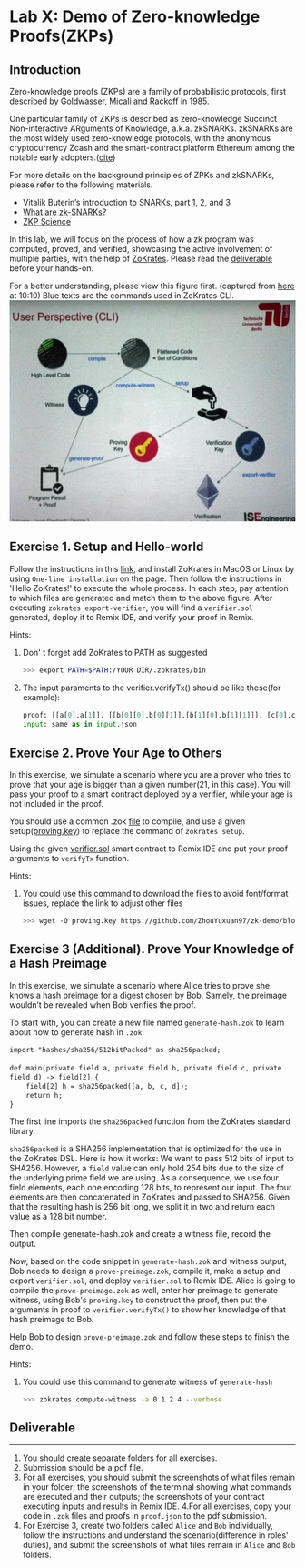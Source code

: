 Lab X: Demo of Zero-knowledge Proofs(ZKPs) 
===

Introduction
---
Zero-knowledge proofs (ZKPs) are a family of probabilistic protocols, first described by [Goldwasser, Micali and Rackoff](https://people.csail.mit.edu/silvio/Selected%20Scientific%20Papers/Proof%20Systems/The_Knowledge_Complexity_Of_Interactive_Proof_Systems.pdf) in 1985.

One particular family of ZKPs is described as zero-knowledge Succinct Non-interactive ARguments of Knowledge, a.k.a. zkSNARKs. zkSNARKs are the most widely used zero-knowledge protocols, with the anonymous cryptocurrency Zcash and the smart-contract platform Ethereum among the notable early adopters.([cite](https://zokrates.github.io/introduction.html))

For more details on the background principles of ZPKs and zkSNARKs, please refer to the following materials.
- Vitalik Buterin’s introduction to SNARKs, part [1](https://medium.com/@VitalikButerin/quadratic-arithmetic-programs-from-zero-to-hero-f6d558cea649), [2](https://medium.com/@VitalikButerin/exploring-elliptic-curve-pairings-c73c1864e627), and [3](https://medium.com/@VitalikButerin/zk-snarks-under-the-hood-b33151a013f6)
- [What are zk-SNARKs?](https://z.cash/learn/what-are-zk-snarks/)
- [ZKP Science](https://zkp.science/)

In this lab, we will focus on the process of how a zk program was computed, proved, and verified, showcasing the active involvement of multiple parties, with the help of  [ZoKrates](https://github.com/Zokrates/ZoKrates?tab=readme-ov-file). Please read the [deliverable](#deliverable) before your hands-on.

For a better understanding, please view this figure first. (captured from [here](https://www.youtube.com/watch?v=sSlrywb5J_0&ab_channel=EthereumFoundation) at 10:10) 
Blue texts are the commands used in ZoKrates CLI.
![ZoKrates-CLI](https://github.com/ZhouYuxuan97/zk-demo/blob/main/ZoKrates-CLI.png)


Exercise 1. Setup and Hello-world
---

Follow the instructions in this [link](https://zokrates.github.io/gettingstarted.html), and install ZoKrates in MacOS or Linux by using `One-line installation` on the page. Then follow the instructions in 'Hello ZoKrates!' to execute the whole process. In each step, pay attention to which files are generated and match them to the above figure. After executing `zokrates export-verifier`, you will find a `verifier.sol` generated, deploy it to Remix IDE, and verify your proof in Remix.

Hints:
1. Don' t forget add ZoKrates to PATH as suggested 
    ```bash
    >>> export PATH=$PATH:/YOUR DIR/.zokrates/bin
    ```
2. The input paraments to the verifier.verifyTx() should be like these(for example):
    ```python
    proof: [[a[0],a[1]], [[b[0][0],b[0][1]],[b[1][0],b[1][1]]], [c[0],c[1]]]
    input: same as in input.json
    ```
    

Exercise 2. Prove Your Age to Others
---

In this exercise, we simulate a scenario where you are a prover who tries to prove that your age is bigger than a given number(21, in this case). You will pass your proof to a smart contract deployed by a verifier, while your age is not included in the proof. 

You should use a common .zok [file](https://github.com/ZhouYuxuan97/zk-demo/blob/main/comp.zok) to compile, and use a given setup([proving.key](https://github.com/ZhouYuxuan97/zk-demo/blob/main/proving.key)) to replace the command of `zokrates setup`. 

Using the given [verifier.sol](https://github.com/ZhouYuxuan97/zk-demo/blob/main/verifier.sol) smart contract to Remix IDE and put your proof arguments to `verifyTx` function. 

Hints:
1. You could use this command to download the files to avoid font/format issues, replace the link to adjust other files  
    ```bash
    >>> wget -O proving.key https://github.com/ZhouYuxuan97/zk-demo/blob/main/proving.key?raw=true
    ```

Exercise 3 (Additional). Prove Your Knowledge of a Hash Preimage 
---

In this exercise, we simulate a scenario where Alice tries to prove she knows a hash preimage for a digest chosen by Bob. Samely, the preimage wouldn’t be revealed when Bob verifies the proof.

To start with, you can create a new file named `generate-hash.zok` to learn about how to generate hash in `.zok`:
```
import "hashes/sha256/512bitPacked" as sha256packed;

def main(private field a, private field b, private field c, private field d) -> field[2] {
    field[2] h = sha256packed([a, b, c, d]);
    return h;
}
```

The first line imports the `sha256packed` function from the ZoKrates standard library.

`sha256packed` is a SHA256 implementation that is optimized for the use in the ZoKrates DSL. Here is how it works: We want to pass 512 bits of input to SHA256. However, a `field` value can only hold 254 bits due to the size of the underlying prime field we are using. As a consequence, we use four field elements, each one encoding 128 bits, to represent our input. The four elements are then concatenated in ZoKrates and passed to SHA256. Given that the resulting hash is 256 bit long, we split it in two and return each value as a 128 bit number.

Then compile generate-hash.zok and create a witness file, record the output.

Now, based on the code snippet in `generate-hash.zok` and witness output, Bob needs to design a `prove-preimage.zok`, compile it, make a setup and export `verifier.sol`, and deploy `verifier.sol` to Remix IDE. Alice is going to compile the `prove-preimage.zok` as well, enter her preimage to generate witness, using Bob's `proving.key` to construct the proof, then put the arguments in proof to `verifier.verifyTx()` to show her knowledge of that hash preimage to Bob.
 
Help Bob to design `prove-preimage.zok` and follow these steps to finish the demo.
 
 Hints:
1. You could use this command to generate witness of `generate-hash`
    ```bash
    >>> zokrates compute-witness -a 0 1 2 4 --verbose
    ```
 
## Deliverable

---
1. You should create separate folders for all exercises. 
2. Submission should be a pdf file.
3. For all exercises, you should submit the screenshots of what files remain in your folder; the screenshots of the terminal showing what commands are executed and their outputs; the screenshots of your contract executing inputs and results in Remix IDE.
4.For all exercises, copy your code in `.zok` files and proofs in `proof.json` to the pdf submission.
3. For Exercise 3, create two folders called `Alice` and `Bob` individually, follow the instructions and understand the scenario(difference in roles' duties), and submit the screenshots of what files remain in `Alice` and `Bob` folders.
